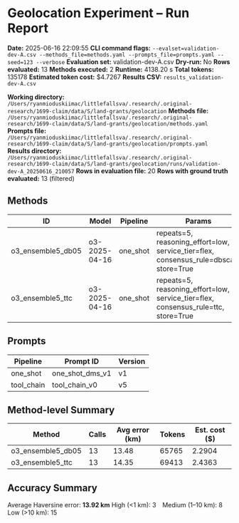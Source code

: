 # Geolocation Experiment – Run Report

**Date:** 2025-06-16 22:09:55
**CLI command flags:** `--evalset=validation-dev-A.csv --methods_file=methods.yaml --prompts_file=prompts.yaml --seed=123 --verbose`
**Evaluation set:** validation-dev-A.csv
**Dry-run:** No
**Rows evaluated:** 13
**Methods executed:** 2
**Runtime:** 4138.20 s
**Total tokens:** 135178
**Estimated token cost:** $4.7267
**Results CSV:** `results_validation-dev-A.csv`

**Working directory:** `/Users/ryanmioduskiimac/littlefallsva/.research/.original-research/1699-claim/data/S/land-grants/geolocation`
**Methods file:** `/Users/ryanmioduskiimac/littlefallsva/.research/.original-research/1699-claim/data/S/land-grants/geolocation/methods.yaml`
**Prompts file:** `/Users/ryanmioduskiimac/littlefallsva/.research/.original-research/1699-claim/data/S/land-grants/geolocation/prompts.yaml`
**Results directory:** `/Users/ryanmioduskiimac/littlefallsva/.research/.original-research/1699-claim/data/S/land-grants/geolocation/runs/validation-dev-A_20250616_210057`
**Rows in evaluation file:** 20
**Rows with ground truth evaluated:** 13 (filtered)

## Methods
| ID | Model | Pipeline | Params |
|---|---|---|---|
| o3_ensemble5_db05 | o3-2025-04-16 | one_shot | repeats=5, reasoning_effort=low, service_tier=flex, consensus_rule=dbscan, store=True |
| o3_ensemble5_ttc | o3-2025-04-16 | one_shot | repeats=5, reasoning_effort=low, service_tier=flex, consensus_rule=ttc, store=True |

## Prompts
| Pipeline | Prompt ID | Version |
|---|---|---|
| one_shot | one_shot_dms_v1 | v1 |
| tool_chain | tool_chain_v0 | v5 |

## Method-level Summary
| Method | Calls | Avg error (km) | Tokens | Est. cost ($) |
|---|---|---|---|---|
| o3_ensemble5_db05 | 13 | 13.48 | 65765 | 2.2904 |
| o3_ensemble5_ttc | 13 | 14.35 | 69413 | 2.4363 |

## Accuracy Summary
Average Haversine error: **13.92 km**
High (<1 km): 3 Medium (1–10 km): 8 Low (>10 km): 15